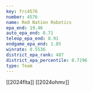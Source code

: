 ```yaml
---
key: frc4576
number: 4576
name: Red Nation Robotics
epa_end: 19.46
auto_epa_end: 8.71
teleop_epa_end: 8.91
endgame_epa_end: 1.85
winrate: 0.5536
district_epa_rank: 487
district_epa_percentile: 0.7296
type: Team
---
```

[[2024flta]]
[[2024ohmv]]
